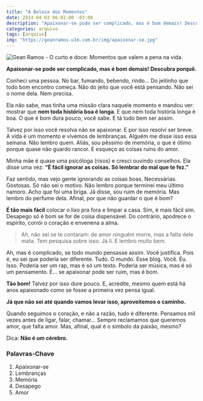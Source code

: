 ```yaml
---
title: "A Beleza dos Momentos"
date: 2014-04-03 06:01:00 -03:00
description: "Apaixonar-se pode ser complicado, mas é bom demais! Descubra porquê."
categories: arquivo
tags: [arquivo]
img: "https://geanramos.u1m.com.br/img/apaixonar-se.jpg"
---
```


![Gean Ramos - O curto e doce: Momentos que valem a pena na vida.](https://geanramos.u1m.com.br/img/apaixonar-se.jpg)

**Apaixonar-se pode ser complicado, mas é bom demais! Descubra porquê.**

Conheci uma pessoa. No bar, fumando, bebendo, rindo... Do jeitinho que todo bom encontro começa. Não do jeito que você está pensando. Não sei o nome dela. Nem precisa. 

Ela não sabe, mas tinha uma missão clara naquele momento e mandou ver: mostrar que **nem toda história boa é longa**. E que nem toda história longa é boa. O que é bom dura pouco, você sabe. E tá tudo bem ser assim.

Talvez por isso você resolva não se apaixonar. E por isso resolvi ser breve. 
A vida é um momento e vivemos de lembranças. Alguém me disse isso essa semana. Não lembro quem. Aliás, sou péssimo de memória, o que é ótimo porque quase não guardo rancor. E esqueço as coisas ruins do amor. 

Minha mãe é quase uma psicóloga (risos) e cresci ouvindo conselhos. Ela disse uma vez: **“É fácil ignorar as coisas. Só lembrar do mal que te fez.”**

Faz sentido, mas vejo gente ignorando as coisas boas. Necessárias. Gostosas. Só não sei o motivo. Não lembro porque terminei meu último namoro. Acho que foi uma briga. Já disse, sou ruim de memória. Mas lembro do perfume dela. Afinal, por que não guardar o que é bom? 

**É tão mais fácil** colocar o lixo pra fora e limpar a casa. Sim, é mais fácil sim. Desapego só é bom se for de coisa dispensável. Do contrário, apodrece o espírito, corrói o coração e envenena a alma. 
> Ah, não sei se te contaram: de amor ninguém morre, mas a falta dele mata.  Tem pesquisa sobre isso. Já li. E lembro muito bem.

Ah, mas é complicado, se todo mundo pensasse assim. Você justifica. 
Pois é, eu sei que poderia ser diferente. Tudo. O mundo. Esse blog. Você. Eu. Isso. Poderia ser um rap, mas é só um texto. Poderia ser música, mas é só um pensamento. É... se apaixonar pode ser ruim, mas é bom.

 **Tão bom!** Talvez por isso dure pouco. E, acredite, mesmo quem está há anos apaixonado como se fosse a primeira vez pensa igual.

**Já que não sei até quando vamos levar isso, aproveitemos o caminho.**

Quando seguimos o coração, e não a razão, tudo é diferente. Pensamos mil vezes antes de ligar, falar, chamar… Sempre reclamamos que queremos amor, que falta amor. Mas, afinal, qual é o símbolo da paixão, mesmo?

Dica: **Não é um cérebro.**

### Palavras-Chave
1. Apaixonar-se
2. Lembranças
3. Memória
4. Desapego
5. Amor
